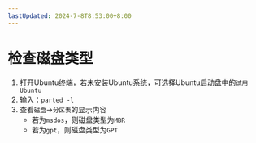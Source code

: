 ```yaml
---
lastUpdated: 2024-7-8T8:53:00+8:00
---
```


# 检查磁盘类型

1. 打开Ubuntu终端，若未安装Ubuntu系统，可选择Ubuntu启动盘中的```试用Ubuntu```
2. 输入：```parted -l```
3. 查看```磁盘```->```分区表```的显示内容
	- 若为```msdos```，则磁盘类型为```MBR```
	- 若为```gpt```，则磁盘类型为```GPT```
